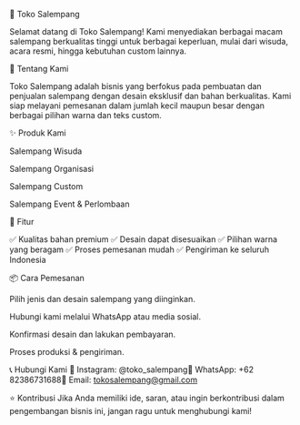 🎀 Toko Salempang

Selamat datang di Toko Salempang! Kami menyediakan berbagai macam salempang berkualitas tinggi untuk berbagai keperluan, mulai dari wisuda, acara resmi, hingga kebutuhan custom lainnya.

🎯 Tentang Kami

Toko Salempang adalah bisnis yang berfokus pada pembuatan dan penjualan salempang dengan desain eksklusif dan bahan berkualitas. Kami siap melayani pemesanan dalam jumlah kecil maupun besar dengan berbagai pilihan warna dan teks custom.

✨ Produk Kami

Salempang Wisuda

Salempang Organisasi

Salempang Custom

Salempang Event & Perlombaan

📌 Fitur

✅ Kualitas bahan premium 
✅ Desain dapat disesuaikan 
✅ Pilihan warna yang beragam 
✅ Proses pemesanan mudah 
✅ Pengiriman ke seluruh Indonesia 

📦 Cara Pemesanan

Pilih jenis dan desain salempang yang diinginkan.

Hubungi kami melalui WhatsApp atau media sosial.

Konfirmasi desain dan lakukan pembayaran.

Proses produksi & pengiriman.

📞 Hubungi Kami
📍 Instagram: @toko_salempang📍 WhatsApp: +62 82386731688📍 Email: tokosalempang@gmail.com

⭐ Kontribusi
Jika Anda memiliki ide, saran, atau ingin berkontribusi dalam pengembangan bisnis ini, jangan ragu untuk menghubungi kami!
